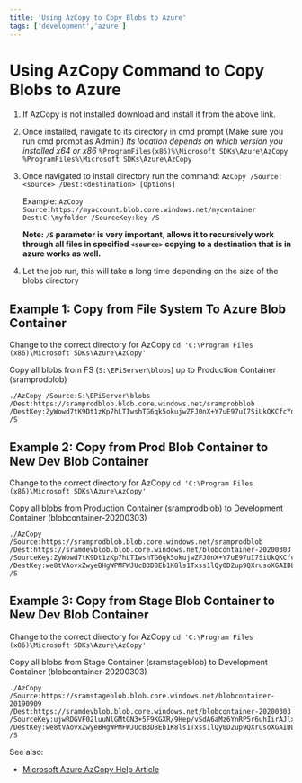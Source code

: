 ```yaml
---
title: 'Using AzCopy to Copy Blobs to Azure'
tags: ['development','azure']
---
```

# Using AzCopy Command to Copy Blobs to Azure

1. If AzCopy is not installed download and install it from the above link.
1. Once installed, navigate to its directory in cmd prompt (Make sure you run cmd prompt as Admin!)
	*Its location depends on which version you installed x64 or x86*
	`%ProgramFiles(x86)%\Microsoft SDKs\Azure\AzCopy`
	`%ProgramFiles%\Microsoft SDKs\Azure\AzCopy`
1. Once navigated to install directory run the command:
	`AzCopy /Source:<source> /Dest:<destination> [Options]`
	
	Example:
	`AzCopy Source:https://myaccount.blob.core.windows.net/mycontainer  Dest:C:\myfolder /SourceKey:key /S`

	**Note: `/S` parameter is very important, allows it to recursively work through all files in specified  `<source>` copying to a destination that is in azure works as well.**

1. Let the job run, this will take a long time depending on the size of the blobs directory

## Example 1: Copy from File System To Azure Blob Container
Change to the correct directory for AzCopy
`cd 'C:\Program Files (x86)\Microsoft SDKs\Azure\AzCopy'`

Copy all blobs from FS (`S:\EPiServer\blobs`) up to Production Container (sramprodblob)
```
./AzCopy /Source:S:\EPiServer\blobs /Dest:https://sramprodblob.blob.core.windows.net/sramprobblob /DestKey:ZyWowd7tK9Dt1zKp7hLTIwshTG6qk5okujwZFJ0nX+Y7uE97uI7SiUkQKCfcYdu/8uaRB+n2CqY0fdeDWBL6Hw== /S
```

## Example 2: Copy from Prod Blob Container to New Dev Blob Container
Change to the correct directory for AzCopy
`cd 'C:\Program Files (x86)\Microsoft SDKs\Azure\AzCopy'`

Copy all blobs from Production Container (sramprodblob) to Development Container (blobcontainer-20200303)
```
./AzCopy /Source:https://sramprodblob.blob.core.windows.net/sramprodblob /Dest:https://sramdevblob.blob.core.windows.net/blobcontainer-20200303 /SourceKey:ZyWowd7tK9Dt1zKp7hLTIwshTG6qk5okujwZFJ0nX+Y7uE97uI7SiUkQKCfcYdu/8uaRB+n2CqY0fdeDWBL6Hw== /DestKey:we8tVAovxZwyeBHgWPMFWJUcB3D8Eb1K8ls1Txss1lQy0D2up9QXrusoXGAIDLSWBlXfCm3mWMZraPlmEXXFwA== /S
```

## Example 3: Copy from Stage Blob Container to New Dev Blob Container
Change to the correct directory for AzCopy
`cd 'C:\Program Files (x86)\Microsoft SDKs\Azure\AzCopy'`

Copy all blobs from Stage Container (sramstageblob) to Development Container (blobcontainer-20200303)
```shell
./AzCopy /Source:https://sramstageblob.blob.core.windows.net/blobcontainer-20190909 /Dest:https://sramdevblob.blob.core.windows.net/blobcontainer-20200303 /SourceKey:ujwRDGVF02luuNlGMtGN3+5F9KGXR/9Hep/vSdA6aMz6YnRP5r6uhIirAJlxRMvojojVQh0WM1J9mPvJEoTYbg== /DestKey:we8tVAovxZwyeBHgWPMFWJUcB3D8Eb1K8ls1Txss1lQy0D2up9QXrusoXGAIDLSWBlXfCm3mWMZraPlmEXXFwA== /S
```
See also:

* [Microsoft Azure AzCopy Help Article](https://docs.microsoft.com/en-us/azure/storage/common/storage-use-azcopy)